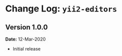 Change Log: `yii2-editors`
==========================

## Version 1.0.0

**Date:** 12-Mar-2020

- Initial release 